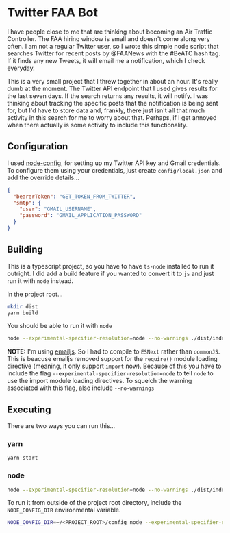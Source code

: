# Twitter FAA Bot

I have people close to me that are thinking about becoming an Air Traffic Controller. The FAA hiring window is small and doesn't come along very often. I am not a regular Twitter user, so I wrote this simple node script that searches Twitter for recent posts by @FAANews with the #BeATC hash tag. If it finds any new Tweets, it will email me a notification, which I check everyday.

This is a very small project that I threw together in about an hour. It's really dumb at the moment. The Twitter API endpoint that I used gives results for the last seven days. If the search returns any results, it will notify. I was thinking about tracking the specific posts that the notification is being sent for, but I'd have to store data and, frankly, there just isn't all that much activity in this search for me to worry about that. Perhaps, if I get annoyed when there actually is some activity to include this functionality.

## Configuration

I used [node-config](https://github.com/node-config/node-config), for setting up my Twitter API key and Gmail credentials. To configure them using your credentials, just create `config/local.json` and add the override details...

```json
{
  "bearerToken": "GET_TOKEN_FROM_TWITTER",
  "smtp": {
    "user": "GMAIL_USERNAME",
    "password": "GMAIL_APPLICATION_PASSWORD"
  }
}
```

## Building

This is a typescript project, so you have to have `ts-node` installed to run it outright. I did add a build feature if you wanted to convert it to `js` and just run it with `node` instead.

In the project root...

```sh
mkdir dist
yarn build
```

You should be able to run it with `node`

```sh
node --experimental-specifier-resolution=node --no-warnings ./dist/index.js
```

__NOTE:__ I'm using [emailjs](https://github.com/eleith/emailjs). So I had to compile to `ESNext` rather than `commonJS`. This is beacuse emailjs removed support for the `require()` module loading directive (meaning, it only support `import` now). Because of this you have to include the flag `--experimental-specifier-resolution=node` to tell `node` to use the import module loading directives. To squelch the warning associated with this flag, also include `--no-warnings`

## Executing

There are two ways you can run this...

### yarn

```sh
yarn start
```

### node

```sh
node --experimental-specifier-resolution=node --no-warnings ./dist/index.js
```

To run it from outside of the project root directory, include the `NODE_CONFIG_DIR` environmental variable.

```sh
NODE_CONFIG_DIR=~/<PROJECT_ROOT>/config node --experimental-specifier-resolution=node --no-warnings <PROJECT_ROOT>/dist/index.js
```

